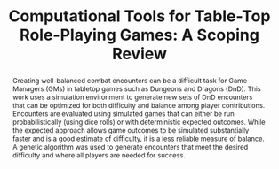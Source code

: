 ---
layout: publication
title: "Computational Tools for Table-Top Role-Playing Games: A Scoping Review" 
authors: Fiona Shyne and Seth Cooper
publication: Foundations of Digital Games (FDG)
year: 2025
slides: true 
doi:  https://doi.org/10.1609/aiide.v20i1.31883
abstract: "Creating well-balanced combat encounters can be a difficult task for Game Managers (GMs) in tabletop games such as Dungeons and Dragons (DnD). This work uses a simulation environment to generate new sets of DnD encounters that can be optimized for both difficulty and balance among player contributions. Encounters are evaluated using simulated games that can either be run probabilistically (using dice rolls) or with deterministic expected outcomes. While the expected approach allows game outcomes to be simulated substantially faster and is a good estimate of difficulty, it is a less reliable measure of balance. A genetic algorithm was used to generate encounters that meet the desired difficulty and where all players are needed for success." 
---